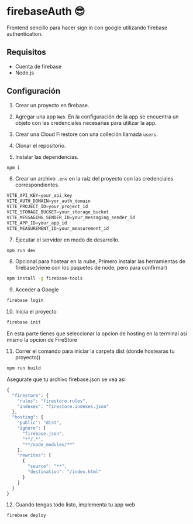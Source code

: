 # firebaseAuth 😎

Frontend sencillo para hacer sign in con google utilizando firebase authentication.

## Requisitos
- Cuenta de firebase
- Node.js

## Configuración

1. Crear un proyecto en firebase.

2. Agregar una app `Web`. En la configuración de la app se encuentra un objeto con las credenciales necesarias para utilizar la app.

3. Crear una Cloud Firestore con una colleción llamada `users`.

4. Clonar el repositorio.

5. Instalar las dependencias.
```bash
npm i
```

6. Crear un archivo `.env` en la raíz del proyecto con las credenciales correspondientes.

```javascript
VITE_API_KEY=your_api_key
VITE_AUTH_DOMAIN=yor_auth_domain
VITE_PROJECT_ID=your_project_id
VITE_STORAGE_BUCKET=your_storage_bucket
VITE_MESSAGING_SENDER_ID=your_messaging_sender_id
VITE_APP_ID=your_app_id
VITE_MEASUREMENT_ID=your_measurement_id
```

7. Ejecutar el servidor en modo de desarrollo.
```bash
npm run dev
```

8. Opcional para hostear en la nube, Primero instalar las herramientas de firebase(viene con los paquetes de node, pero para confirmar)
```bash
npm install -g firebase-tools
```
9. Acceder a Google
```bash
firebase login
```
10. Inicia el proyecto
```bash
firebase init
```
En esta parte tienes que seleccionar la opcion de hosting en la terminal asi mismo la opcion de FireStore

11. Correr el comando para iniciar la carpeta dist (donde hostearas tu proyecto))
```bash
npm run build
```
Asegurate que tu archivo firebase.json se vea asi
```javascript
{
  "firestore": {
    "rules": "firestore.rules",
    "indexes": "firestore.indexes.json"
  },
  "hosting": {
    "public": "dist",
    "ignore": [
      "firebase.json",
      "**/.*",
      "**/node_modules/**"
    ],
    "rewrites": [
      {
        "source": "**",
        "destination": "/index.html"
      }
    ]
  }
}
```
12. Cuando tengas todo listo, implementa tu app web
```bash
firebase deploy
```

